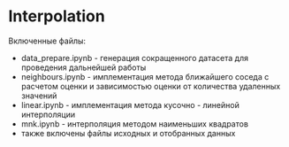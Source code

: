 # Interpolation
Включенные файлы:
  - data_prepare.ipynb - генерация сокращенного датасета для проведения дальнейшей работы
  - neighbours.ipynb - имплементация метода ближайшего соседа с расчетом оценки и зависимостью оценки от количества удаленных значений
  - linear.ipynb - имплементация метода кусочно - линейной интерполяции
  - mnk.ipynb - интерполяция методом наименьших квадратов
  - также включены файлы исходных и отобранных данных
